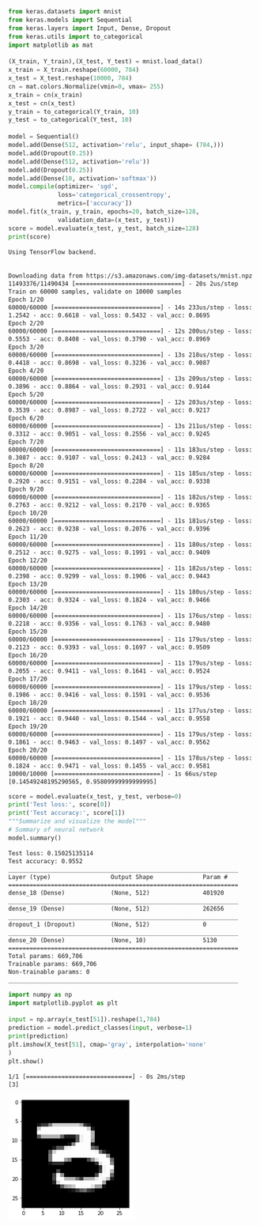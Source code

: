 

```python
from keras.datasets import mnist
from keras.models import Sequential
from keras.layers import Input, Dense, Dropout
from keras.utils import to_categorical
import matplotlib as mat

(X_train, Y_train),(X_test, Y_test) = mnist.load_data()
x_train = X_train.reshape(60000, 784)
x_test = X_test.reshape(10000, 784)
cn = mat.colors.Normalize(vmin=0, vmax= 255)
x_train = cn(x_train)
x_test = cn(x_test)
y_train = to_categorical(Y_train, 10)
y_test = to_categorical(Y_test, 10)

model = Sequential()
model.add(Dense(512, activation='relu', input_shape= (784,)))
model.add(Dropout(0.25))
model.add(Dense(512, activation='relu'))
model.add(Dropout(0.25))
model.add(Dense(10, activation='softmax'))
model.compile(optimizer= 'sgd',
              loss='categorical_crossentropy',
              metrics=['accuracy'])
model.fit(x_train, y_train, epochs=20, batch_size=128,
              validation_data=(x_test, y_test))
score = model.evaluate(x_test, y_test, batch_size=128)
print(score)
```

    Using TensorFlow backend.


    Downloading data from https://s3.amazonaws.com/img-datasets/mnist.npz
    11493376/11490434 [==============================] - 20s 2us/step
    Train on 60000 samples, validate on 10000 samples
    Epoch 1/20
    60000/60000 [==============================] - 14s 233us/step - loss: 1.2542 - acc: 0.6618 - val_loss: 0.5432 - val_acc: 0.8695
    Epoch 2/20
    60000/60000 [==============================] - 12s 200us/step - loss: 0.5553 - acc: 0.8408 - val_loss: 0.3790 - val_acc: 0.8969
    Epoch 3/20
    60000/60000 [==============================] - 13s 218us/step - loss: 0.4418 - acc: 0.8698 - val_loss: 0.3236 - val_acc: 0.9087
    Epoch 4/20
    60000/60000 [==============================] - 13s 209us/step - loss: 0.3896 - acc: 0.8864 - val_loss: 0.2931 - val_acc: 0.9144
    Epoch 5/20
    60000/60000 [==============================] - 12s 203us/step - loss: 0.3539 - acc: 0.8987 - val_loss: 0.2722 - val_acc: 0.9217
    Epoch 6/20
    60000/60000 [==============================] - 13s 211us/step - loss: 0.3312 - acc: 0.9051 - val_loss: 0.2556 - val_acc: 0.9245
    Epoch 7/20
    60000/60000 [==============================] - 11s 183us/step - loss: 0.3087 - acc: 0.9107 - val_loss: 0.2413 - val_acc: 0.9284
    Epoch 8/20
    60000/60000 [==============================] - 11s 185us/step - loss: 0.2920 - acc: 0.9151 - val_loss: 0.2284 - val_acc: 0.9338
    Epoch 9/20
    60000/60000 [==============================] - 11s 182us/step - loss: 0.2763 - acc: 0.9212 - val_loss: 0.2170 - val_acc: 0.9365
    Epoch 10/20
    60000/60000 [==============================] - 11s 181us/step - loss: 0.2623 - acc: 0.9238 - val_loss: 0.2076 - val_acc: 0.9396
    Epoch 11/20
    60000/60000 [==============================] - 11s 180us/step - loss: 0.2512 - acc: 0.9275 - val_loss: 0.1991 - val_acc: 0.9409
    Epoch 12/20
    60000/60000 [==============================] - 11s 182us/step - loss: 0.2398 - acc: 0.9299 - val_loss: 0.1906 - val_acc: 0.9443
    Epoch 13/20
    60000/60000 [==============================] - 11s 180us/step - loss: 0.2303 - acc: 0.9324 - val_loss: 0.1824 - val_acc: 0.9466
    Epoch 14/20
    60000/60000 [==============================] - 11s 176us/step - loss: 0.2218 - acc: 0.9356 - val_loss: 0.1763 - val_acc: 0.9480
    Epoch 15/20
    60000/60000 [==============================] - 11s 179us/step - loss: 0.2123 - acc: 0.9393 - val_loss: 0.1697 - val_acc: 0.9509
    Epoch 16/20
    60000/60000 [==============================] - 11s 179us/step - loss: 0.2055 - acc: 0.9411 - val_loss: 0.1641 - val_acc: 0.9524
    Epoch 17/20
    60000/60000 [==============================] - 11s 179us/step - loss: 0.1986 - acc: 0.9416 - val_loss: 0.1591 - val_acc: 0.9536
    Epoch 18/20
    60000/60000 [==============================] - 11s 177us/step - loss: 0.1921 - acc: 0.9440 - val_loss: 0.1544 - val_acc: 0.9558
    Epoch 19/20
    60000/60000 [==============================] - 11s 179us/step - loss: 0.1861 - acc: 0.9463 - val_loss: 0.1497 - val_acc: 0.9562
    Epoch 20/20
    60000/60000 [==============================] - 11s 178us/step - loss: 0.1824 - acc: 0.9471 - val_loss: 0.1455 - val_acc: 0.9581
    10000/10000 [==============================] - 1s 66us/step
    [0.14549248195290565, 0.95809999999999995]



```python
score = model.evaluate(x_test, y_test, verbose=0)
print('Test loss:', score[0])
print('Test accuracy:', score[1])
"""Summarize and visualize the model"""
# Summary of neural network
model.summary()
```

    Test loss: 0.15025135114
    Test accuracy: 0.9552
    _________________________________________________________________
    Layer (type)                 Output Shape              Param #   
    =================================================================
    dense_18 (Dense)             (None, 512)               401920    
    _________________________________________________________________
    dense_19 (Dense)             (None, 512)               262656    
    _________________________________________________________________
    dropout_1 (Dropout)          (None, 512)               0         
    _________________________________________________________________
    dense_20 (Dense)             (None, 10)                5130      
    =================================================================
    Total params: 669,706
    Trainable params: 669,706
    Non-trainable params: 0
    _________________________________________________________________



```python
import numpy as np
import matplotlib.pyplot as plt

input = np.array(x_test[51]).reshape(1,784)
prediction = model.predict_classes(input, verbose=1)
print(prediction)
plt.imshow(X_test[51], cmap='gray', interpolation='none'
)
plt.show()

```

    1/1 [==============================] - 0s 2ms/step
    [3]



![png](output_2_1.png)
